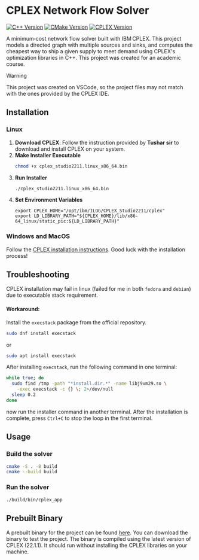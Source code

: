 # CPLEX Network Flow Solver
[![C++ Version][cpp-image]][cpp-url]
[![CMake Version][cmake-image]][cmake-url]
[![CPLEX Version][cplex-image]][cplex-url]

A minimum‑cost network flow solver built with IBM CPLEX. This project models a directed graph with multiple sources and sinks, and computes the cheapest way to ship a given supply to meet demand using CPLEX's optimization libraries in C++. This project was created for an academic course.

> [!WARNING]
> This project was created on VSCode, so the project files may not match with the ones provided by the CPLEX IDE.

## Installation

### Linux
1. **Download CPLEX**: Follow the instruction provided by **Tushar sir** to download and install CPLEX on your system.
2. **Make Installer Executable**
   ```bash
   chmod +x cplex_studio2211.linux_x86_64.bin
   ```
3. **Run Installer**
   ```bash
   ./cplex_studio2211.linux_x86_64.bin
   ```
4. **Set Environment Variables**
   ```
   export CPLEX_HOME="/opt/ibm/ILOG/CPLEX_Studio2211/cplex"
   export LD_LIBRARY_PATH="${CPLEX_HOME}/lib/x86-64_linux/static_pic:${LD_LIBRARY_PATH}"
   ```

### Windows and MacOS
Follow the [CPLEX installation instructions][cplex-url]. Good luck with the installation process!

## Troubleshooting

CPLEX installation may fail in linux (failed for me in both `fedora` and `debian`) due to executable stack requirement.

#### Workaround:
Install the `execstack` package from the official repository.

```bash
sudo dnf install execstack
```

or

```bash
sudo apt install execstack
```

After installing `execstack`, run the following command in one terminal:

```bash
while true; do
  sudo find /tmp -path "*install.dir.*" -name libj9vm29.so \
    -exec execstack -c {} \; 2>/dev/null
  sleep 0.2
done
```

now run the installer command in another terminal. After the installation is complete, press `Ctrl+C` to stop the loop in the first terminal.

## Usage
### Build the solver
```bash
cmake -S . -B build
cmake --build build
```
### Run the solver
```bash
./build/bin/cplex_app
```

## Prebuilt Binary
A prebuilt binary for the project can be found [here](https://github.com/Partha11/flow-network-cplex/releases/tag/v0.0.1). You can download the binary to test the project. The binary is compiled using the latest version of CPLEX (22.1.1). It should run without installing the CPLEX libraries on your machine.

<!-- Badges & links -->
[cplex-image]: https://img.shields.io/badge/CPLEX-22.1.1-blue?style=flat-square
[cplex-url]: https://www.ibm.com/products/ilog-cplex-optimization-studio
[cpp-image]: https://img.shields.io/badge/C++-17-00599C.svg?style=flat-square&logo=cplusplus
[cpp-url]: https://isocpp.org/
[cmake-image]: https://img.shields.io/badge/Cmake-3.25.1-064F8C.svg?style=flat-square&logo=cmake
[cmake-url]: https://cmake.org/
[cplex-docs-url]: https://www.ibm.com/docs/en/icos/<version>/CPLEX/installation